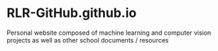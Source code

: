 # RLR-GitHub.github.io
Personal website composed of machine learning and computer vision projects as well as other school documents / resources

<img src="https://github.com/RLR-GitHub/RLR-GitHub.IO/blob/main/RemyFace.JPG](https://github.com/RLR-GitHub/RLR-GitHub.github.io/blob/main/RemyFace.JPG" class="img-responsive" alt=""> </div>
